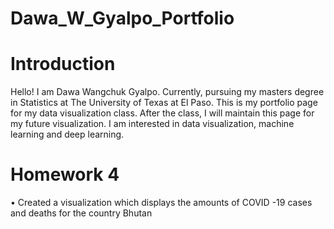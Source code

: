# Dawa_W_Gyalpo_Portfolio

# Introduction
Hello! I am Dawa Wangchuk Gyalpo. Currently, pursuing my masters degree in Statistics at The University of Texas at El Paso. This is my portfolio page for my data visualization class. After the class, I will maintain this page for my future visualization. I am interested in data visualization, machine learning and deep learning. 

# Homework 4 
•	Created a visualization which displays the amounts of COVID -19 cases and deaths for the country Bhutan
